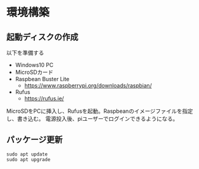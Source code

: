 # 環境構築

## 起動ディスクの作成

以下を準備する

* Windows10 PC
* MicroSDカード
* Raspbean Buster Lite
  * https://www.raspberrypi.org/downloads/raspbian/
* Rufus
  * https://rufus.ie/

MicroSDをPCに挿入し、Rufusを起動。Raspbeanのイメージファイルを指定し、書き込む。
電源投入後、piユーザーでログインできるようになる。

## パッケージ更新

```
sudo apt update
sudo apt upgrade
```


